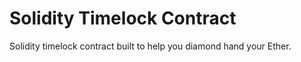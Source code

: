 # Solidity Timelock Contract

Solidity timelock contract built to help you diamond hand your Ether.
